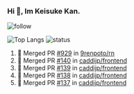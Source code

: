 ### Hi 👋, Im Keisuke Kan.

<!--
**9renpoto/9renpoto** is a ✨ _special_ ✨ repository because its `README.md` (this file) appears on your GitHub profile.

Here are some ideas to get you started:

- 🔭 I’m currently working on ...
- 🌱 I’m currently learning ...
- 👯 I’m looking to collaborate on ...
- 🤔 I’m looking for help with ...
- 💬 Ask me about ...
- 📫 How to reach me: ...
- 😄 Pronouns: ...
- ⚡ Fun fact: ...
-->

![follow](https://img.shields.io/github/followers/9renpoto?label=Follow&style=social)

![Top Langs](https://github-readme-stats.vercel.app/api/top-langs/?username=9renpoto&hide=html&layout=compact)
![status](https://github-readme-stats.vercel.app/api?username=9renpoto&show_icons=true&count_private=true&hide=issues,contribs)

<!--START_SECTION:activity-->
1. 🎉 Merged PR [#929](https://github.com/9renpoto/rn/pull/929) in [9renpoto/rn](https://github.com/9renpoto/rn)
2. 🎉 Merged PR [#140](https://github.com/caddijp/frontend/pull/140) in [caddijp/frontend](https://github.com/caddijp/frontend)
3. 🎉 Merged PR [#139](https://github.com/caddijp/frontend/pull/139) in [caddijp/frontend](https://github.com/caddijp/frontend)
4. 🎉 Merged PR [#138](https://github.com/caddijp/frontend/pull/138) in [caddijp/frontend](https://github.com/caddijp/frontend)
5. 🎉 Merged PR [#137](https://github.com/caddijp/frontend/pull/137) in [caddijp/frontend](https://github.com/caddijp/frontend)
<!--END_SECTION:activity-->

